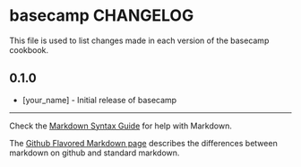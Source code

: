 basecamp CHANGELOG
==================

This file is used to list changes made in each version of the basecamp cookbook.

0.1.0
-----
- [your_name] - Initial release of basecamp

- - -
Check the [Markdown Syntax Guide](http://daringfireball.net/projects/markdown/syntax) for help with Markdown.

The [Github Flavored Markdown page](http://github.github.com/github-flavored-markdown/) describes the differences between markdown on github and standard markdown.
